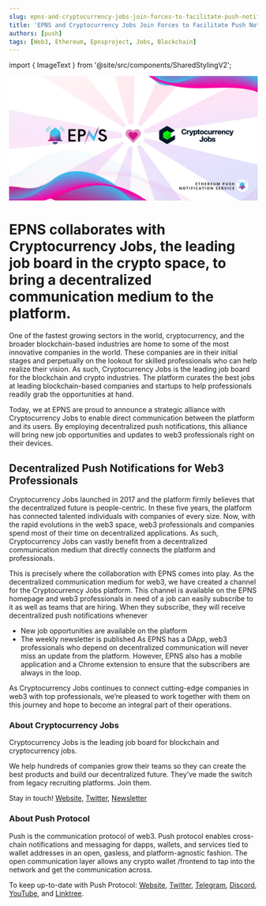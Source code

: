 ```yaml
---
slug: epns-and-cryptocurrency-jobs-join-forces-to-facilitate-push-notifications-for-users
title: 'EPNS and Cryptocurrency Jobs Join Forces to Facilitate Push Notifications for Users'
authors: [push]
tags: [Web3, Ethereum, Epnsproject, Jobs, Blockchain]
---
```

import { ImageText } from '@site/src/components/SharedStylingV2';

![Docusaurus Image](./cover-image.webp)

<!--truncate-->

<!--customheaderpoint-->
# EPNS collaborates with Cryptocurrency Jobs, the leading job board in the crypto space, to bring a decentralized communication medium to the platform.

One of the fastest growing sectors in the world, cryptocurrency, and the broader blockchain-based industries are home to some of the most innovative companies in the world. These companies are in their initial stages and perpetually on the lookout for skilled professionals who can help realize their vision. As such, Cryptocurrency Jobs is the leading job board for the blockchain and crypto industries. The platform curates the best jobs at leading blockchain-based companies and startups to help professionals readily grab the opportunities at hand.

Today, we at EPNS are proud to announce a strategic alliance with Cryptocurrency Jobs to enable direct communication between the platform and its users. By employing decentralized push notifications, this alliance will bring new job opportunities and updates to web3 professionals right on their devices.

## Decentralized Push Notifications for Web3 Professionals
Cryptocurrency Jobs launched in 2017 and the platform firmly believes that the decentralized future is people-centric. In these five years, the platform has connected talented individuals with companies of every size. Now, with the rapid evolutions in the web3 space, web3 professionals and companies spend most of their time on decentralized applications. As such, Cryptocurrency Jobs can vastly benefit from a decentralized communication medium that directly connects the platform and professionals.

This is precisely where the collaboration with EPNS comes into play. As the decentralized communication medium for web3, we have created a channel for the Cryptocurrency Jobs platform. This channel is available on the EPNS homepage and web3 professionals in need of a job can easily subscribe to it as well as teams that are hiring. When they subscribe, they will receive decentralized push notifications whenever

- New job opportunities are available on the platform
- The weekly newsletter is published
As EPNS has a DApp, web3 professionals who depend on decentralized communication will never miss an update from the platform. However, EPNS also has a mobile application and a Chrome extension to ensure that the subscribers are always in the loop.

As Cryptocurrency Jobs continues to connect cutting-edge companies in web3 with top professionals, we’re pleased to work together with them on this journey and hope to become an integral part of their operations.


### About Cryptocurrency Jobs
Cryptocurrency Jobs is the leading job board for blockchain and cryptocurrency jobs.

We help hundreds of companies grow their teams so they can create the best products and build our decentralized future. They’ve made the switch from legacy recruiting platforms. Join them.

Stay in touch! [Website](https://cryptocurrencyjobs.co/), [Twitter](https://twitter.com/jobsincrypto), [Newsletter](https://cryptocurrencyjobs.co/newsletter)

### About Push Protocol

Push is the communication protocol of web3. Push protocol enables cross-chain notifications and messaging for dapps, wallets, and services tied to wallet addresses in an open, gasless, and platform-agnostic fashion. The open communication layer allows any crypto wallet /frontend to tap into the network and get the communication across.

To keep up-to-date with Push Protocol: [Website](https://push.org/), [Twitter](https://twitter.com/pushprotocol), [Telegram](https://t.me/epnsproject), [Discord](https://discord.gg/pushprotocol), [YouTube](https://www.youtube.com/c/EthereumPushNotificationService), and [Linktree](https://linktr.ee/pushprotocol).

